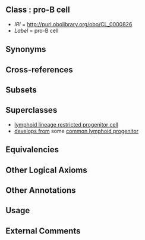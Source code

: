 
## Class : pro-B cell

 * *IRI* = http://purl.obolibrary.org/obo/CL_0000826
 * *Label* = pro-B cell

## Synonyms


## Cross-references


## Subsets


## Superclasses

 * [lymphoid lineage restricted progenitor cell](../../CL/38/CL_0000838.md)
 * [develops from](../../RO/02/RO_0002202.md) some [common lymphoid progenitor](../../CL/51/CL_0000051.md)

## Equivalencies


## Other Logical Axioms


## Other Annotations


## Usage


## External Comments

